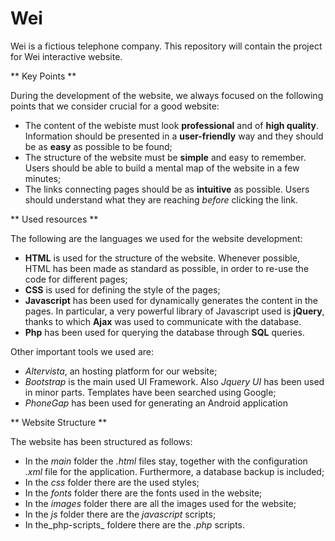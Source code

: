 # Wei

Wei is a fictious telephone company. This repository will contain the project for Wei interactive website.

** Key Points **

During the development of the website, we always focused on the following points that we consider crucial for a good website:

* The content of the webiste must look **professional** and of **high quality**. Information should be presented in a **user-friendly** way and they should be as **easy** as possible to be found;
* The structure of the website must be **simple** and easy to remember. Users should be able to build a mental map of the website in a few minutes;
* The links connecting pages should be as **intuitive** as possible. Users should understand what they are reaching _before_ clicking the link.

** Used resources **

The following are the languages we used for the website development:

* **HTML** is used for the structure of the website. Whenever possible, HTML has been made as standard as possible, in order to re-use the code for different pages;
* **CSS** is used for defining the style of the pages;
* **Javascript** has been used for dynamically generates the content in the pages. In particular, a very powerful library of Javascript used is **jQuery**, thanks to which **Ajax** was used to communicate with the database.
* **Php** has been used for querying the database through **SQL** queries.
 
Other important tools we used are:
* _Altervista_, an hosting platform for our website;
* _Bootstrap_ is the main used UI Framework. Also _Jquery UI_ has been used in minor parts. Templates have been searched using Google;
* _PhoneGap_ has been used for generating an Android application

** Website Structure **

The website has been structured as follows:

* In the _main_ folder the _.html_ files stay, together with the configuration _.xml_ file for the application. Furthermore, a database backup is included;
* In the _css_ folder there are the used styles;
* In the _fonts_ folder there are the fonts used in the website;
* In the _images_ folder there are all the images used for the website;
* In the _js_ folder there are the _javascript_ scripts;
* In the_php-scripts_ foldere there are the _.php_ scripts.

